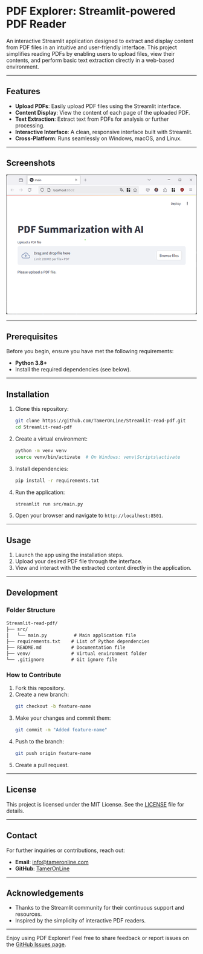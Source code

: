 # PDF Explorer: Streamlit-powered PDF Reader

An interactive Streamlit application designed to extract and display content from PDF files in an intuitive and user-friendly interface. This project simplifies reading PDFs by enabling users to upload files, view their contents, and perform basic text extraction directly in a web-based environment.

---

## Features

- **Upload PDFs**: Easily upload PDF files using the Streamlit interface.
- **Content Display**: View the content of each page of the uploaded PDF.
- **Text Extraction**: Extract text from PDFs for analysis or further processing.
- **Interactive Interface**: A clean, responsive interface built with Streamlit.
- **Cross-Platform**: Runs seamlessly on Windows, macOS, and Linux.

---

## Screenshots

![Screenshot of the interface](./img/index.png)

---

## Prerequisites

Before you begin, ensure you have met the following requirements:

- **Python 3.8+**
- Install the required dependencies (see below).

---

## Installation

1. Clone this repository:
   ```bash
   git clone https://github.com/TamerOnLine/Streamlit-read-pdf.git
   cd Streamlit-read-pdf
   ```

2. Create a virtual environment:
   ```bash
   python -m venv venv
   source venv/bin/activate  # On Windows: venv\Scripts\activate
   ```

3. Install dependencies:
   ```bash
   pip install -r requirements.txt
   ```

4. Run the application:
   ```bash
   streamlit run src/main.py
   ```

5. Open your browser and navigate to `http://localhost:8501`.

---

## Usage

1. Launch the app using the installation steps.
2. Upload your desired PDF file through the interface.
3. View and interact with the extracted content directly in the application.

---

## Development

### Folder Structure

```
Streamlit-read-pdf/
├── src/
│   └── main.py          # Main application file
├── requirements.txt    # List of Python dependencies
├── README.md           # Documentation file
├── venv/               # Virtual environment folder
└── .gitignore          # Git ignore file
```

### How to Contribute

1. Fork this repository.
2. Create a new branch:
   ```bash
   git checkout -b feature-name
   ```
3. Make your changes and commit them:
   ```bash
   git commit -m "Added feature-name"
   ```
4. Push to the branch:
   ```bash
   git push origin feature-name
   ```
5. Create a pull request.

---

## License

This project is licensed under the MIT License. See the [LICENSE](./LICENSE) file for details.

---

## Contact

For further inquiries or contributions, reach out:

- **Email**: [info@tameronline.com](mailto:info@tameronline.com)
- **GitHub**: [TamerOnLine](https://github.com/TamerOnLine)

---

## Acknowledgements

- Thanks to the Streamlit community for their continuous support and resources.
- Inspired by the simplicity of interactive PDF readers.

---

Enjoy using PDF Explorer! Feel free to share feedback or report issues on the [GitHub Issues page](https://github.com/TamerOnLine/Streamlit-read-pdf/issues).
